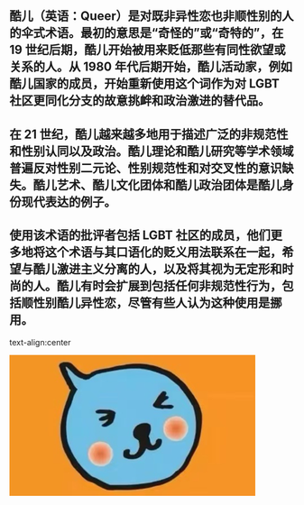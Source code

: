 ## 酷儿（英语：Queer）是对既非异性恋也非顺性别的人的伞式术语。最初的意思是“奇怪的”或“奇特的”，在 19 世纪后期，酷儿开始被用来贬低那些有同性欲望或关系的人。从 1980 年代后期开始，酷儿活动家，例如酷儿国家的成员，开始重新使用这个词作为对 LGBT 社区更同化分支的故意挑衅和政治激进的替代品。

## 在 21 世纪，酷儿越来越多地用于描述广泛的非规范性和性别认同以及政治。酷儿理论和酷儿研究等学术领域普遍反对性别二元论、性别规范性和对交叉性的意识缺失。酷儿艺术、酷儿文化团体和酷儿政治团体是酷儿身份现代表达的例子。

## 使用该术语的批评者包括 LGBT 社区的成员，他们更多地将这个术语与其口语化的贬义用法联系在一起，希望与酷儿激进主义分离的人，以及将其视为无定形和时尚的人。酷儿有时会扩展到包括任何非规范性行为，包括顺性别酷儿异性恋，尽管有些人认为这种使用是挪用。 

text-align:center

![no](https://raw.githubusercontent.com/boliangnie/boliangnie.github.io/master/assets/img/WeChat%20Image_20220607225847.jpg)
